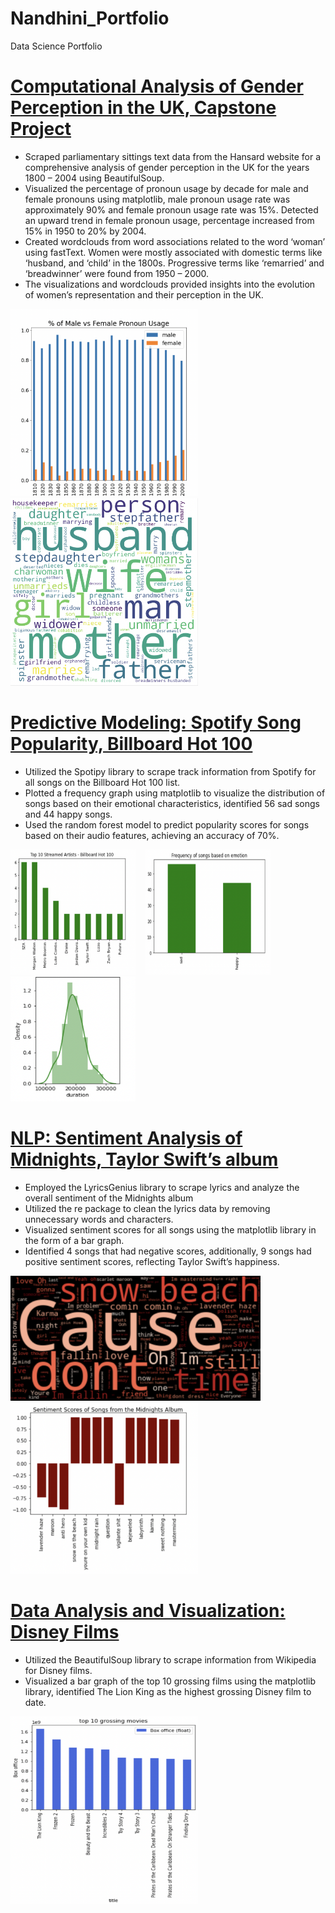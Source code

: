 # Nandhini_Portfolio
Data Science Portfolio

# [Computational Analysis of Gender Perception in the UK, Capstone Project](https://github.com/niranjanadeshpande/hansardscraping)

- Scraped parliamentary sittings text data from the Hansard website for a comprehensive analysis of gender perception in the UK for the years 1800 – 2004 using BeautifulSoup.
- Visualized the percentage of pronoun usage by decade for male and female pronouns using matplotlib, male pronoun usage rate was approximately 90% and female pronoun usage rate was 15%. Detected an upward trend in female pronoun usage, percentage increased from 15% in 1950 to 20% by 2004.
- Created wordclouds from word associations related to the word ‘woman’ using fastText. Women were mostly associated with domestic terms like ‘husband, and ‘child’ in the 1800s. Progressive terms like ‘remarried’ and ‘breadwinner’ were found from 1950 – 2000. 
- The visualizations and wordclouds provided insights into the evolution of women’s representation and their perception in the UK. 

<img src="images/Screen%20Shot%202023-10-17%20at%209.47.22%20PM.png" width="300" height="300">&nbsp;&nbsp;&nbsp;
<img src="images/Screen%20Shot%202023-10-17%20at%2010.15.17%20PM.png" width="300" height="300">&nbsp;&nbsp;&nbsp;

# [Predictive Modeling: Spotify Song Popularity, Billboard Hot 100](https://github.com/nandhinishankarl/Nandhini_Portfolio/blob/main/Spotify_Billboard_Hot_100.ipynb)

- Utilized the Spotipy library to scrape track information from Spotify for all songs on the Billboard Hot 100 list.
- Plotted a frequency graph using matplotlib to visualize the distribution of songs based on their emotional characteristics, identified 56 sad songs and 44 happy songs.
- Used the random forest model to predict popularity scores for songs based on their audio features, achieving an accuracy of 70%.

<img src="images/Screen%20Shot%202023-03-06%20at%2011.11.19%20AM.png" width="200" height="200">&nbsp;&nbsp;&nbsp;
<img src="images/Screen%20Shot%202023-03-06%20at%2011.14.27%20AM.png" width="200" height="200">&nbsp;&nbsp;&nbsp;
<img src="images/Screen%20Shot%202023-03-06%20at%2011.17.01%20AM.png" width="200" height="200">&nbsp;&nbsp;&nbsp;

# [NLP: Sentiment Analysis of Midnights, Taylor Swift’s album](https://github.com/nandhinishankarl/Sentiment-Analysis-Projects/blob/main/Midnights%20Sentiment%20Analysis%20-3.ipynb)

- Employed the LyricsGenius library to scrape lyrics and analyze the overall sentiment of the Midnights album
- Utilized the re package to clean the lyrics data by removing unnecessary words and characters.
- Visualized sentiment scores for all songs using the matplotlib library in the form of a bar graph.
- Identified 4 songs that had negative scores, additionally, 9 songs had positive sentiment scores, reflecting Taylor Swift’s happiness.

<img src="images/Screen%20Shot%202023-01-12%20at%2012.23.24%20PM.png" width="400">&nbsp;&nbsp;&nbsp;
<img src="images/Screen%20Shot%202023-01-12%20at%2012.23.41%20PM.png" width="300">&nbsp;&nbsp;&nbsp;

# [Data Analysis and Visualization: Disney Films](https://github.com/nandhinishankarl/Nandhini_Portfolio/blob/main/Disney_Movie_Analysis.ipynb)

-	Utilized the BeautifulSoup library to scrape information from Wikipedia for Disney films. 
-	Visualized a bar graph of the top 10 grossing films using the matplotlib library, identified The Lion King as the highest grossing Disney film to date.

<img src="images/Screen%20Shot%202023-03-06%20at%203.58.39%20PM.png" width="300" height="300">&nbsp;&nbsp;&nbsp;
